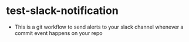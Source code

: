 # test-slack-notification

- This is a git workflow to send alerts to your slack channel whenever a commit event happens on your repo
